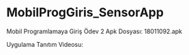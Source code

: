 # MobilProgGiris_SensorApp
Mobil Programlamaya Giriş Ödev 2
Apk Dosyası: 18011092.apk

Uygulama Tanıtım Videosu:
